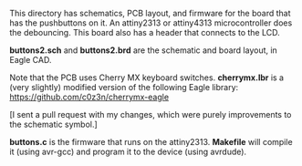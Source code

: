 This directory has schematics, PCB layout, and firmware for the
board that has the pushbuttons on it.  An attiny2313 or attiny4313
microcontroller does the debouncing.  This board also has a header
that connects to the LCD.

**buttons2.sch** and **buttons2.brd** are the schematic and board layout,
in Eagle CAD.

Note that the PCB uses Cherry MX keyboard switches.  **cherrymx.lbr** is a
(very slightly) modified version of the following Eagle library:
https://github.com/c0z3n/cherrymx-eagle

[I sent a pull request with my changes, which were purely improvements
to the schematic symbol.]

**buttons.c** is the firmware that runs on the attiny2313.
**Makefile** will compile it (using avr-gcc) and program it to the
device (using avrdude).
